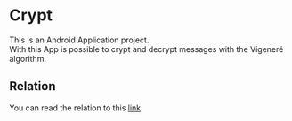 # Crypt
This is an Android Application project.  
With this App is possible to crypt and decrypt messages with the Vigeneré algorithm.  

## Relation
You can read the relation to this [link]()
